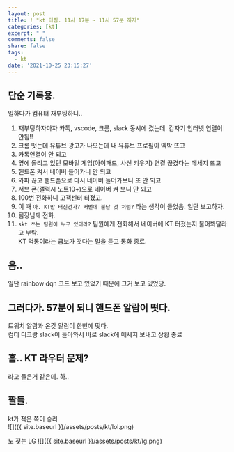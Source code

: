 ```yaml
---
layout: post
title: ! "kt 터짐. 11시 17분 ~ 11시 57분 까지"
categories: [kt]
excerpt: " "
comments: false
share: false
tags:
  - kt
date: '2021-10-25 23:15:27'
---
```


## 단순 기록용.

일하다가 컴퓨터 재부팅하니..  
1. 재부팅하자마자 카톡, vscode, 크롬, slack 동시에 켰는데. 갑자기 인터넷 연결이 안됨!!
2. 크롬 떳는데 유튜브 광고가 나오는데 내 유튜브 프로필이 엑박 뜨고
3. 카톡연결이 안 되고
4. 옆에 돌리고 있던 모바일 게임(아이패드, 사신 키우기) 연결 끊겼다는 메세지 뜨고
5. 핸드폰 켜서 네이버 들어가니 안 되고
6. 와파 끊고 핸드폰으로 다시 네이버 들어가보니 또 안 되고
7. 서브 폰(갤럭시 노트10+)으로 네이버 켜 보니 안 되고
8. 100번 전화하니 고객센터 터졌고.
9. 이 때 `아. KT만 터진건가? 저번에 불난 것 처럼?` 라는 생각이 들었음. 일단 보고하자.
10. 팀장님께 전화.
11. `skt 쓰는 팀원이 누구 있더라?` 팀원에게 전화해서 네이버에 KT 터졌는지 물어봐달라고 부탁.  
KT 먹통이라는 급보가 떳다는 말을 듣고 통화 종료.

## 음..
일단 rainbow dqn 코드 보고 있었기 때문에 그거 보고 있었당.

## 그러다가. 57분이 되니 핸드폰 알람이 떳다.
트위치 알람과 온갖 알람이 한번에 떳다.  
컴터 디코랑 slack이 돌아와서 바로 slack에 메세지 보내고 상황 종료

## 흠.. KT 라우터 문제?
라고 들은거 같은데. 하..

## 짤들.
kt가 적은 쪽이 승리  
![]({{ site.baseurl }}/assets/posts/kt/lol.png)

노 젓는 LG
![]({{ site.baseurl }}/assets/posts/kt/lg.png)
